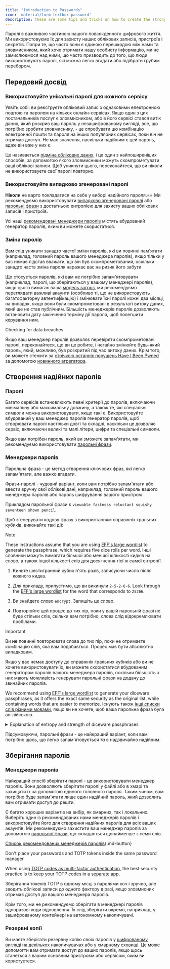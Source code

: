 ```yaml
---
title: "Introduction to Passwords"
icon: 'material/form-textbox-password'
description: These are some tips and tricks on how to create the strongest passwords and keep your accounts secure.
---
```


Паролі є важливою частиною нашого повсякденного цифрового життя. Ми використовуємо їх для захисту наших облікових записів, пристроїв і секретів. Попри те, що часто вони є єдиною перешкодою між нами та зловмисником, який хоче отримати нашу особисту інформацію, ми не замислюємося над ними, що часто призводить до того, що люди використовують паролі, які можна легко вгадати або підібрати грубим перебором.

## Передовий досвід

### Використовуйте унікальні паролі для кожного сервісу

Уявіть собі: ви реєструєте обліковий запис з однаковими електронною поштою та паролем на кількох онлайн-сервісах. Якщо один з цих постачальників послуг є зловмисником, або в його сервісі стався витік даних, який розкрив ваш пароль у незашифрованому вигляді, все, що потрібно зробити зловмиснику, - це спробувати цю комбінацію електронної пошти та пароля на інших популярних сервісах, поки він не отримає доступ. Не має значення, наскільки надійним є цей пароль, адже він вже у них є.

Це називається [підміна облікових даних](https://en.wikipedia.org/wiki/Credential_stuffing), і це один з найпоширеніших способів, за допомогою якого зловмисники можуть скомпрометувати ваші облікові записи. Щоб уникнути цього, переконайтеся, що ви ніколи не використовуєте свої паролі повторно.

### Використовуйте випадково згенеровані паролі

**Ніколи** не варто покладатися на себе у виборі надійного пароля.== Ми рекомендуємо використовувати [випадково згенеровані паролі](#passwords) або [парольні фрази](#diceware-passphrases) з достатньою ентропією для захисту ваших облікових записів і пристроїв.

Усі наші [рекомендовані менеджери паролів](../passwords.md) містять вбудований генератор паролів, яким ви можете скористатися.

### Зміна паролів

Вам слід уникати занадто частої зміни паролів, які ви повинні пам'ятати (наприклад, головний пароль вашого менеджера паролів), якщо тільки у вас немає підстав вважати, що він був скомпрометований, оскільки занадто часта зміна пароля наражає вас на ризик його забути.

Що стосується паролів, які вам не потрібно запам'ятовувати (наприклад, паролі, що зберігаються у вашому менеджері паролів), якщо цього вимагає ваша [модель загроз](threat-modeling.md), ми рекомендуємо переглядати важливі акаунти (особливо ті, що не використовують багатофакторну автентифікацію) і змінювати їхні паролі кожні два місяці, на випадок, якщо вони були скомпрометовані в результаті витоку даних, який ще не став публічним. Більшість менеджерів паролів дозволяють встановити дату закінчення терміну дії пароля, щоб полегшити керування ним.

<div class="admonition tip" markdown>
<p class="admonition-title">Checking for data breaches</p>

Якщо ваш менеджер паролів дозволяє перевіряти скомпрометовані паролі, переконайтеся, що ви це робите, і негайно змінюйте будь-який пароль, який, можливо, був розкритий під час витоку даних. Крім того, ви можете стежити за [стрічкою останніх порушень Have I Been Pwned](https://feeds.feedburner.com/HaveIBeenPwnedLatestBreaches) за допомогою [новинного агрегатора](../news-aggregators.md).

</div>

## Створення надійних паролів

### Паролі

Багато сервісів встановлюють певні критерії до паролів, включаючи мінімальну або максимальну довжину, а також те, які спеціальні символи можна використовувати, якщо такі є. Використовуйте вбудований у ваш менеджер паролів генератор паролів, щоб створювати паролі настільки довгі та складні, наскільки це дозволяє сервіс, включаючи великі та малі літери, цифри та спеціальні символи.

Якщо вам потрібен пароль, який ви зможете запам'ятати, ми рекомендуємо використовувати [парольні фрази](#diceware-passphrases).

### Менеджери паролів

Парольна фраза - це метод створення ключових фраз, які легко запам'ятати, але важко вгадати.

Фрази-паролі - чудовий варіант, коли вам потрібно запам'ятати або ввести вручну свої облікові дані, наприклад, головний пароль вашого менеджера паролів або пароль шифрування вашого пристрою.

Прикладом парольної фрази є `viewable fastness reluctant squishy seventeen shown pencil`.

Щоб згенерувати кодову фразу з використанням справжніх гральних кубиків, виконайте такі дії:

<div class="admonition Note" markdown>
<p class="admonition-title">Note</p>

These instructions assume that you are using [EFF's large wordlist](https://eff.org/files/2016/07/18/eff_large_wordlist.txt) to generate the passphrase, which requires five dice rolls per word. Інші словники можуть вимагати більшої або меншої кількості кидків на слово, а також іншої кількості слів для досягнення тієї ж самої ентропії.

</div>

1. Киньте шестигранний кубик п'ять разів, записуючи число після кожного кидка.

2. Для прикладу, припустимо, що ви викинули `2-5-2-6-6`. Look through the [EFF's large wordlist](https://eff.org/files/2016/07/18/eff_large_wordlist.txt) for the word that corresponds to `25266`.

3. Ви знайдете слово `encrypt`. Запишіть це слово.

4. Повторюйте цей процес до тих пір, поки у вашій парольній фразі не буде стільки слів, скільки вам потрібно, слова слід відокремлювати пробілами.

<div class="admonition warning" markdown>
<p class="admonition-title">Important</p>

Ви **не** повинні повторювати слова до тих пір, поки не отримаєте комбінацію слів, яка вам подобається. Процес має бути абсолютно випадковим.

</div>

Якщо у вас немає доступу до справжніх гральних кубиків або ви не хочете використовувати їх, ви можете скористатися вбудованим генератором паролів вашого менеджера паролів, оскільки більшість з них мають можливість генерувати парольні фрази на додачу до звичайних паролів.

We recommend using [EFF's large wordlist](https://eff.org/files/2016/07/18/eff_large_wordlist.txt) to generate your diceware passphrases, as it offers the exact same security as the original list, while containing words that are easier to memorize. Існують також [інші списки слів різними мовами](https://theworld.com/~reinhold/diceware.html#Diceware%20in%20Other%20Languages|outline), якщо ви не хочете, щоб ваша парольна фраза була англійською.

<details class="note" markdown>
<summary>Explanation of entropy and strength of diceware passphrases</summary>

To demonstrate how strong diceware passphrases are, we'll use the aforementioned seven word passphrase (`viewable fastness reluctant squishy seventeen shown pencil`) and [EFF's large wordlist](https://eff.org/files/2016/07/18/eff_large_wordlist.txt) as an example.

One metric to determine the strength of a diceware passphrase is how much entropy it has. The entropy per word in a diceware passphrase is calculated as <math> <mrow> <msub> <mtext>log</mtext> <mn>2</mn> </msub> <mo form="prefix" stretchy="false">(</mo> <mtext>WordsInList</mtext> <mo form="postfix" stretchy="false">)</mo> </mrow> </math> and the overall entropy of the passphrase is calculated as: <math> <mrow> <msub> <mtext>log</mtext> <mn>2</mn> </msub> <mo form="prefix" stretchy="false">(</mo> <msup> <mtext>WordsInList</mtext> <mtext>WordsInPhrase</mtext> </msup> <mo form="postfix" stretchy="false">)</mo> </mrow> </math>

Therefore, each word in the aforementioned list results in ~12.9 bits of entropy (<math> <mrow> <msub> <mtext>log</mtext> <mn>2</mn> </msub> <mo form="prefix" stretchy="false">(</mo> <mn>7776</mn> <mo form="postfix" stretchy="false">)</mo> </mrow> </math>), and a seven word passphrase derived from it has ~90.47 bits of entropy (<math> <mrow> <msub> <mtext>log</mtext> <mn>2</mn> </msub> <mo form="prefix" stretchy="false">(</mo> <msup> <mn>7776</mn> <mn>7</mn> </msup> <mo form="postfix" stretchy="false">)</mo> </mrow> </math>).

The [EFF's large wordlist](https://eff.org/files/2016/07/18/eff_large_wordlist.txt) contains 7776 unique words. To calculate the amount of possible passphrases, all we have to do is <math> <msup> <mtext>WordsInList</mtext> <mtext>WordsInPhrase</mtext> </msup> </math>, or in our case, <math><msup><mn>7776</mn><mn>7</mn></msup></math>.

Let's put all of this in perspective: A seven word passphrase using [EFF's large wordlist](https://eff.org/files/2016/07/18/eff_large_wordlist.txt) is one of ~1,719,070,799,748,422,500,000,000,000 possible passphrases.

В середньому, щоб вгадати вашу фразу, потрібно спробувати 50% всіх можливих комбінацій. Враховуючи це, навіть якщо ваш супротивник здатний робити ~1 000 000 000 000 000 спроб за секунду, йому все одно знадобиться ~27 255 689 років, щоб вгадати вашу парольну фразу. Це так, навіть якщо чинні наступні умови:

- Ваш супротивник знає, що ви використовували парольну фразу.
- Ваш супротивник знає конкретний список слів, який ви використовували.
- Ваш супротивник знає, скільки слів містить ваша парольна фраза.

</details>

Підсумовуючи, парольні фрази - це найкращий варіант, коли вам потрібно щось, що легко запам'ятовується *та* є надзвичайно надійним.

## Зберігання паролів

### Менеджери паролів

Найкращий спосіб зберігати паролі - це використовувати менеджер паролів. Вони дозволяють зберігати паролі у файлі або в хмарі та захищати їх за допомогою єдиного головного пароля. Таким чином, вам потрібно буде запам'ятати лише один надійний пароль, який дозволить вам отримати доступ до решти.

Є багато хороших варіантів на вибір, як хмарних, так і локальних. Виберіть один із рекомендованих нами менеджерів паролів і використовуйте його для створення надійних паролів для всіх ваших акаунтів. Ми рекомендуємо захистити ваш менеджер паролів за допомогою [парольної фрази](#diceware-passphrases), що складається щонайменше з семи слів.

[Список рекомендованих менеджерів паролів](../passwords.md ""){.md-button}

<div class="admonition warning" markdown>
<p class="admonition-title">Don't place your passwords and TOTP tokens inside the same password manager</p>

When using [TOTP codes as multi-factor authentication](multi-factor-authentication.md#time-based-one-time-password-totp), the best security practice is to keep your TOTP codes in a [separate app](../multi-factor-authentication.md).

Зберігання токенів TOTP в одному місці з паролями хоч і зручно, але зводить облікові записи до одного фактору в разі, якщо зловмисник отримає доступ до вашого менеджера паролів.

Крім того, ми не рекомендуємо зберігати в менеджері паролів одноразові коди відновлення. Їх слід зберігати окремо, наприклад, у зашифрованому контейнері на автономному накопичувачі.

</div>

### Резервні копії

Ви маєте зберігати резервну копію своїх паролів у [шифрованому](../encryption.md) вигляді на декількох накопичувачах або у хмарному сховищі. Це може допомогти вам отримати доступ до ваших паролів, якщо щось станеться з вашим основним пристроєм або сервісом, яким ви користуєтеся.
